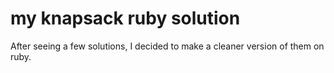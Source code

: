my knapsack ruby solution
=========================

After seeing a few solutions, I decided to make a cleaner version of them on ruby.
